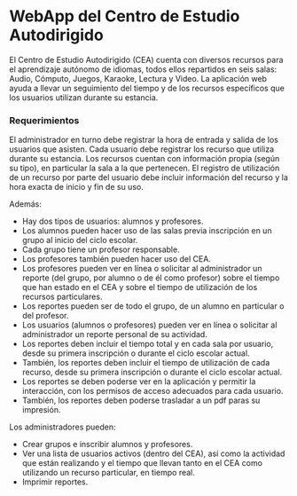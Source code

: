 # WebApp del Centro de Estudio Autodirigido

El Centro de Estudio Autodirigido (CEA) cuenta con diversos recursos para el aprendizaje autónomo de idiomas, todos ellos repartidos en seis salas: Audio, Cómputo, Juegos, Karaoke, Lectura y Video. La aplicación web ayuda a llevar un seguimiento del tiempo y de los recursos específicos que los usuarios utilizan durante su estancia.

### Requerimientos

El administrador en turno debe registrar la hora de entrada y salida de los usuarios que asisten. Cada usuario debe registrar los recurso que utiliza durante su estancia. Los recursos cuentan con información propia (según su tipo), en particular la sala a la que pertenecen. El registro de utilización de un recurso por parte del usuario debe incluir información del recurso y la hora exacta de inicio y fin de su uso.

Además:

* Hay dos tipos de usuarios: alumnos y profesores.
* Los alumnos pueden hacer uso de las salas previa inscripción en un grupo al inicio del ciclo escolar.
* Cada grupo tiene un profesor responsable.
* Los profesores también pueden hacer uso del CEA.
* Los profesores pueden ver en línea o solicitar al administrador un reporte (del grupo, por alumno o de él como profesor) sobre el tiempo que han estado en el CEA y sobre el tiempo de utilización de los recursos particulares.
* Los reportes pueden ser de todo el grupo, de un alumno en particular o del profesor.
* Los usuarios (alumnos o profesores) pueden ver en línea o solicitar al administrador un reporte personal de su actividad.
* Los reportes deben incluir el tiempo total y en cada sala por usuario, desde su primera inscripción o durante el ciclo escolar actual.
* También, los reportes deben incluir el tiempo de utilización de cada recurso, desde su primera inscripción o durante el ciclo escolar actual.
* Los reportes se deben poderse ver en la aplicación y permitir la interacción, con los permisos de acceso adecuados para cada usuario.
* También, los reportes deben poderse trasladar a un pdf paras su impresión. 

Los administradores pueden:

* Crear grupos e inscribir alumnos y profesores.
* Ver una lista de usuarios activos (dentro del CEA), así como la actividad que están realizando y el tiempo que llevan tanto en el CEA como utilizando un recurso particular, en tiempo real.
* Imprimir reportes.

